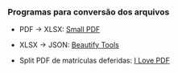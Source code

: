 ### Programas para conversão dos arquivos

- PDF -> XLSX: [Small PDF](https://smallpdf.com/pdf-to-excel)

- XLSX -> JSON: [Beautify Tools](http://beautifytools.com/excel-to-json-converter.php)

- Split PDF de matrículas deferidas: [I Love PDF](https://www.ilovepdf.com/split_pdf)